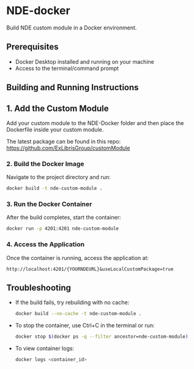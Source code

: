 # NDE-docker
Build NDE custom module in a Docker environment.

## Prerequisites
- Docker Desktop installed and running on your machine
- Access to the terminal/command prompt

## Building and Running Instructions

## 1. Add the Custom Module
Add your custom module to the NDE-Docker folder and then place the Dockerfile inside your custom module.

The latest package can be found in this repo:
https://github.com/ExLibrisGroup/customModule

### 2. Build the Docker Image
Navigate to the project directory and run:
```bash
docker build -t nde-custom-module .
```

### 3. Run the Docker Container
After the build completes, start the container:
```bash
docker run -p 4201:4201 nde-custom-module
```

### 4. Access the Application
Once the container is running, access the application at:
```
http://localhost:4201/{YOURNDEURL}&useLocalCustomPackage=true
```

## Troubleshooting
- If the build fails, try rebuilding with no cache:
  ```bash
  docker build --no-cache -t nde-custom-module .
  ```
- To stop the container, use Ctrl+C in the terminal or run:
  ```bash
  docker stop $(docker ps -q --filter ancestor=nde-custom-module)
  ```
- To view container logs:
  ```bash
  docker logs <container_id>
  ```


